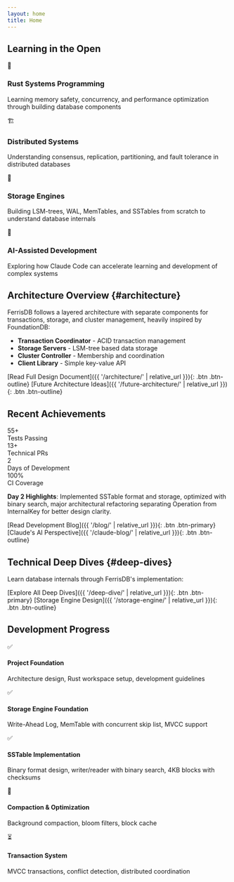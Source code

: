 ```yaml
---
layout: home
title: Home
---
```


## Learning in the Open

<div class="features-grid">
  <div class="feature-card">
    <div class="feature-icon">🦀</div>
    <h3>Rust Systems Programming</h3>
    <p>Learning memory safety, concurrency, and performance optimization through building database components</p>
  </div>
  
  <div class="feature-card">
    <div class="feature-icon">🏗️</div>
    <h3>Distributed Systems</h3>
    <p>Understanding consensus, replication, partitioning, and fault tolerance in distributed databases</p>
  </div>
  
  <div class="feature-card">
    <div class="feature-icon">💾</div>
    <h3>Storage Engines</h3>
    <p>Building LSM-trees, WAL, MemTables, and SSTables from scratch to understand database internals</p>
  </div>
  
  <div class="feature-card">
    <div class="feature-icon">🤖</div>
    <h3>AI-Assisted Development</h3>
    <p>Exploring how Claude Code can accelerate learning and development of complex systems</p>
  </div>
</div>

## Architecture Overview {#architecture}

FerrisDB follows a layered architecture with separate components for transactions, storage, and cluster management, heavily inspired by FoundationDB:

- **Transaction Coordinator** - ACID transaction management
- **Storage Servers** - LSM-tree based data storage
- **Cluster Controller** - Membership and coordination
- **Client Library** - Simple key-value API

[Read Full Design Document]({{ '/architecture/' | relative_url }}){: .btn .btn-outline}
[Future Architecture Ideas]({{ '/future-architecture/' | relative_url }}){: .btn .btn-outline}

## Recent Achievements

<div class="stats-grid">
  <div class="stat-card">
    <div class="stat-number">55+</div>
    <div class="stat-label">Tests Passing</div>
  </div>
  <div class="stat-card">
    <div class="stat-number">13+</div>
    <div class="stat-label">Technical PRs</div>
  </div>
  <div class="stat-card">
    <div class="stat-number">2</div>
    <div class="stat-label">Days of Development</div>
  </div>
  <div class="stat-card">
    <div class="stat-number">100%</div>
    <div class="stat-label">CI Coverage</div>
  </div>
</div>

**Day 2 Highlights**: Implemented SSTable format and storage, optimized with binary search, major architectural refactoring separating Operation from InternalKey for better design clarity.

[Read Development Blog]({{ '/blog/' | relative_url }}){: .btn .btn-primary}
[Claude's AI Perspective]({{ '/claude-blog/' | relative_url }}){: .btn .btn-outline}

## Technical Deep Dives {#deep-dives}

Learn database internals through FerrisDB's implementation:

[Explore All Deep Dives]({{ '/deep-dive/' | relative_url }}){: .btn .btn-primary}
[Storage Engine Design]({{ '/storage-engine/' | relative_url }}){: .btn .btn-outline}

## Development Progress

<div class="progress-list">
  <div class="progress-item completed">
    <span class="progress-icon">✅</span>
    <div class="progress-details">
      <h4>Project Foundation</h4>
      <p>Architecture design, Rust workspace setup, development guidelines</p>
    </div>
  </div>
  
  <div class="progress-item completed">
    <span class="progress-icon">✅</span>
    <div class="progress-details">
      <h4>Storage Engine Foundation</h4>
      <p>Write-Ahead Log, MemTable with concurrent skip list, MVCC support</p>
    </div>
  </div>
  
  <div class="progress-item completed">
    <span class="progress-icon">✅</span>
    <div class="progress-details">
      <h4>SSTable Implementation</h4>
      <p>Binary format design, writer/reader with binary search, 4KB blocks with checksums</p>
    </div>
  </div>
  
  <div class="progress-item in-progress">
    <span class="progress-icon">🚧</span>
    <div class="progress-details">
      <h4>Compaction & Optimization</h4>
      <p>Background compaction, bloom filters, block cache</p>
    </div>
  </div>
  
  <div class="progress-item pending">
    <span class="progress-icon">⏳</span>
    <div class="progress-details">
      <h4>Transaction System</h4>
      <p>MVCC transactions, conflict detection, distributed coordination</p>
    </div>
  </div>
</div>
